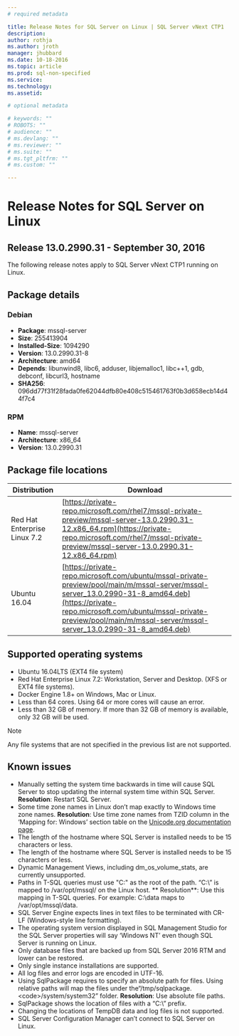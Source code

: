 ```yaml
---
# required metadata

title: Release Notes for SQL Server on Linux | SQL Server vNext CTP1
description: 
author: rothja 
ms.author: jroth 
manager: jhubbard
ms.date: 10-18-2016
ms.topic: article
ms.prod: sql-non-specified
ms.service: 
ms.technology: 
ms.assetid: 

# optional metadata

# keywords: ""
# ROBOTS: ""
# audience: ""
# ms.devlang: ""
# ms.reviewer: ""
# ms.suite: ""
# ms.tgt_pltfrm: ""
# ms.custom: ""

---
```

# Release Notes for SQL Server on Linux

## Release 13.0.2990.31 - September 30, 2016

The following release notes apply to SQL Server vNext CTP1 running on Linux.

## Package details

### Debian

- **Package**: mssql-server
- **Size**: 255413904
- **Installed-Size**: 1094290
- **Version**: 13.0.2990.31-8
- **Architecture**: amd64
- **Depends**: libunwind8, libc6, adduser, libjemalloc1, libc++1, gdb, debconf, libcurl3, hostname
-  **SHA256**: 096dd77f31f28fada0fe62044dfb80e408c515461763f0b3d658ecb14d44f7c4

### RPM

- **Name**: mssql-server
- **Architecture**: x86_64
- **Version**: 13.0.2990.31

## Package file locations

| Distribution | Download |
|-----|-----|
| Red Hat Enterprise Linux 7.2 | [https://private-repo.microsoft.com/rhel7/mssql-private-preview/mssql-server-13.0.2990.31-12.x86_64.rpm](https://private-repo.microsoft.com/rhel7/mssql-private-preview/mssql-server-13.0.2990.31-12.x86_64.rpm) |
| Ubuntu 16.04 | [https://private-repo.microsoft.com/ubuntu/mssql-private-preview/pool/main/m/mssql-server/mssql-server_13.0.2990-31-8_amd64.deb](https://private-repo.microsoft.com/ubuntu/mssql-private-preview/pool/main/m/mssql-server/mssql-server_13.0.2990-31-8_amd64.deb) |

## Supported operating systems 

- Ubuntu 16.04LTS (EXT4 file system)
- Red Hat Enterprise Linux 7.2: Workstation, Server and Desktop. (XFS or EXT4 file systems).
- Docker Engine 1.8+ on Windows, Mac or Linux.
- Less than 64 cores. Using 64 or more cores will cause an error.
- Less than 32 GB of memory. If more than 32 GB of memory is available, only 32 GB will be used.

> [!NOTE] 
> Any file systems that are not specified in the previous list are not supported.

## Known issues

- Manually setting the system time backwards in time will cause SQL Server to stop updating the internal system time within SQL Server. **Resolution**: Restart SQL Server.
- Some time zone names in Linux don’t map exactly to Windows time zone names. **Resolution**: Use time zone names from TZID column in the ‘Mapping for: Windows’ section table on the [Unicode.org documentation page](http://www.unicode.org/cldr/charts/latest/supplemental/zone_tzid.html).
- The length of the hostname where SQL Server is installed needs to be 15 characters or less.
- The length of the hostname where SQL Server is installed needs to be 15 characters or less. 
- Dynamic Management Views, including dm_os_volume_stats, are currently unsupported.
- Paths in T-SQL queries must use "C:\" as the root of the path. “C:\” is mapped to /var/opt/mssql/ on the Linux host. ** Resolution**: Use this mapping in T-SQL queries. For example: C:\data maps to /var/opt/mssql/data.
- SQL Server Engine expects lines in text files to be terminated with CR-LF (Windows-style line formatting).
- The operating system version displayed in SQL Management Studio for the SQL Server properties will say ‘Windows NT’ even though SQL Server is running on Linux.
- Only database files that are backed up from SQL Server 2016 RTM and lower can be restored.
- Only single instance installations are supported.
- All log files and error logs are encoded in UTF-16.
- Using SqlPackage requires to specify an absolute path for files. Using relative paths will map the files under the“/tmp/sqlpackage.\<code\>/system/system32” folder. **Resolution**: Use absolute file paths.
- SqlPackage shows the location of files with a “C:\” prefix.
- Changing the locations of TempDB data and log files is not supported.
- SQL Server Configuration Manager can’t connect to SQL Server on Linux.
